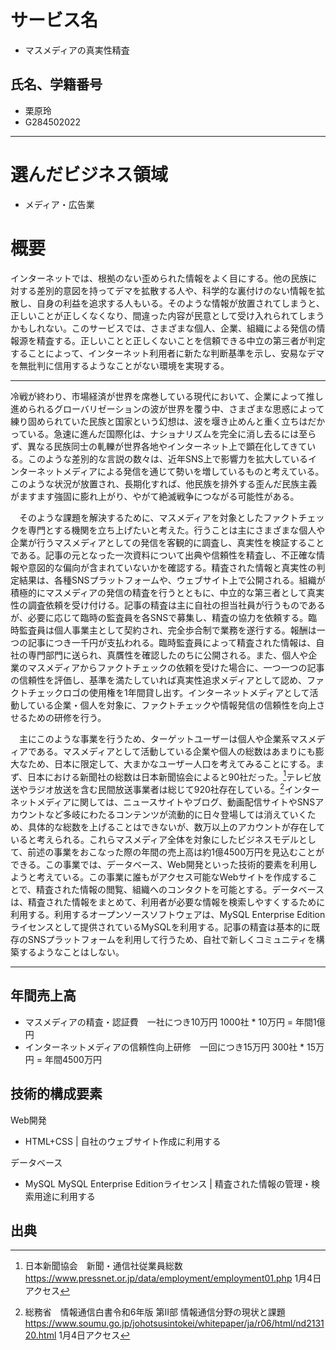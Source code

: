 # サービス名
- マスメディアの真実性精査
## 氏名、学籍番号
- 栗原玲
- G284502022

***

# 選んだビジネス領域

- メディア・広告業

# 概要

インターネットでは、根拠のない歪められた情報をよく目にする。他の民族に対する差別的意図を持ってデマを拡散する人や、科学的な裏付けのない情報を拡散し、自身の利益を追求する人もいる。そのような情報が放置されてしまうと、正しいことが正しくなくなり、間違った内容が民意として受け入れられてしまうかもしれない。このサービスでは、さまざまな個人、企業、組織による発信の情報源を精査する。正しいことと正しくないことを信頼できる中立の第三者が判定することによって、インターネット利用者に新たな判断基準を示し、安易なデマを無批判に信用するようなことがない環境を実現する。

***

冷戦が終わり、市場経済が世界を席巻している現代において、企業によって推し進められるグローバリゼーションの波が世界を覆う中、さまざまな思惑によって練り固められていた民族と国家という幻想は、波を堰き止めんと重く立ちはだかっている。急速に進んだ国際化は、ナショナリズムを完全に消し去るには至らず、異なる民族同士の軋轢が世界各地やインターネット上で顕在化してきている。このような差別的な言説の数々は、近年SNS上で影響力を拡大しているインターネットメディアによる発信を通じて勢いを増しているものと考えている。このような状況が放置され、長期化すれば、他民族を排外する歪んだ民族主義がますます強固に膨れ上がり、やがて絶滅戦争につながる可能性がある。

&emsp;そのような課題を解決するために、マスメディアを対象としたファクトチェックを専門とする機関を立ち上げたいと考えた。行うことは主にさまざまな個人や企業が行うマスメディアとしての発信を客観的に調査し、真実性を検証することである。記事の元となった一次資料について出典や信頼性を精査し、不正確な情報や意図的な偏向が含まれていないかを確認する。精査された情報と真実性の判定結果は、各種SNSプラットフォームや、ウェブサイト上で公開される。組織が積極的にマスメディアの発信の精査を行うとともに、中立的な第三者として真実性の調査依頼を受け付ける。記事の精査は主に自社の担当社員が行うものであるが、必要に応じて臨時の監査員を各SNSで募集し、精査の協力を依頼する。臨時監査員は個人事業主として契約され、完全歩合制で業務を遂行する。報酬は一つの記事につき一千円が支払われる。臨時監査員によって精査された情報は、自社の専門部門に送られ、真贋性を確認したのちに公開される。また、個人や企業のマスメディアからファクトチェックの依頼を受けた場合に、一つ一つの記事の信頼性を評価し、基準を満たしていれば真実性追求メディアとして認め、ファクトチェックロゴの使用権を1年間貸し出す。インターネットメディアとして活動している企業・個人を対象に、ファクトチェックや情報発信の信頼性を向上させるための研修を行う。

&emsp;主にこのような事業を行うため、ターゲットユーザーは個人や企業系マスメディアである。マスメディアとして活動している企業や個人の総数はあまりにも膨大なため、日本に限定して、大まかなユーザー人口を考えてみることにする。まず、日本における新聞社の総数は日本新聞協会によると90社だった。[^1]テレビ放送やラジオ放送を含む民間放送事業者は総じて920社存在している。[^2]インターネットメディアに関しては、ニュースサイトやブログ、動画配信サイトやSNSアカウントなど多岐にわたるコンテンツが流動的に日々登場しては消えていくため、具体的な総数を上げることはできないが、数万以上のアカウントが存在していると考えられる。これらマスメディア全体を対象にしたビジネスモデルとして、前述の事業をおこなった際の年間の売上高は約1億4500万円を見込むことができる。この事業では、データベース、Web開発といった技術的要素を利用しようと考えている。この事業に誰もがアクセス可能なWebサイトを作成することで、精査された情報の閲覧、組織へのコンタクトを可能とする。データベースは、精査された情報をまとめて、利用者が必要な情報を検索しやすくするために利用する。利用するオープンソースソフトウェアは、MySQL Enterprise Editionライセンスとして提供されているMySQLを利用する。記事の精査は基本的に既存のSNSプラットフォームを利用して行うため、自社で新しくコミュニティを構築するようなことはしない。

***

## 年間売上高

- マスメディアの精査・認証費　一社につき10万円 
1000社 * 10万円 = 年間1億円
- インターネットメディアの信頼性向上研修　一回につき15万円
300社 * 15万円 = 年間4500万円

## 技術的構成要素

Web開発
- HTML+CSS | 自社のウェブサイト作成に利用する

データベース
- MySQL MySQL Enterprise Editionライセンス | 精査された情報の管理・検索用途に利用する


## 出典
[^1]: 日本新聞協会　新聞・通信社従業員総数 https://www.pressnet.or.jp/data/employment/employment01.php 1月4日アクセス
[^2]: 総務省　情報通信白書令和6年版 第Ⅱ部 情報通信分野の現状と課題 https://www.soumu.go.jp/johotsusintokei/whitepaper/ja/r06/html/nd213120.html 1月4日アクセス

